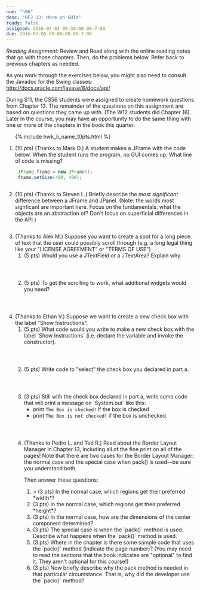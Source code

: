 ```yaml
---
num: "h06"
desc: "HFJ 13: More on GUIs"
ready: false
assigned: 2016-07-01 09:30:00.00-7:00
due: 2016-07-05 09:00:00.00-7:00
---
```


*Reading Assignment:* Review <span data-hfj="12"></span> and Read <span data-hfj="13"></span> along with the online reading notes that go with those chapters. Then, do the problems below.   Refer back to previous chapters as needed.

As you work through the exercises below, you might also need to consult the Javadoc for the Swing classes: <http://docs.oracle.com/javase/8/docs/api/>

During S11, the CS56 students were assigned to create homework questions from Chapter 13.  The remainder of the questions on this  assignment are based on questions they came up with.  (The W12 students did Chapter 16).  Later in the course, you may have an opportunity to do the same thing with one or more of the chapters in the book this quarter.

<ol>

{% include hwk_li_name_10pts.html %}

<li style="margin-bottom:2em;" markdown="1">

(10 pts) (Thanks to Mark O.) A student makes a JFrame with the code below. When the student runs the program, no GUI comes up.  What line of code is missing?

```java
 JFrame frame = new JFrame();
 frame.setSize(400, 400);
```

</li>

<li style="margin-bottom:2em;" markdown="1">

(10 pts) (Thanks to Steven L.)   Briefly describe the *most significant* difference between a JFrame and JPanel.  (Note: the words most signficant are important here.   Focus on the fundamentals: what the objects are an abstraction of?  Don't focus on superficial differences in the API.)


</li>

<li style="margin-bottom:4em;" markdown="1">
(Thanks to Alex M.) Suppose you want to create a spot for a long piece of text that the user could possibly scroll through (e.g. a long legal thing like your "LICENSE AGREEMENT" or "TERMS OF USE")

<ol>

<li style="margin-bottom:4em;" markdown="1">
(5 pts) Would you use a  JTextField or a JTextArea? Explain why.
</li>

<li style="margin-bottom:0em;" markdown="1">
(5 pts) To get the scrolling to work, what additional widgets would you need?


</li>
</ol>

<div class="pagebreak"></div>
</li>

<li> (Thanks to Ethan V.) Suppose we want to create a new check box with the label "Show Instructions".
<ol>

<li style="margin-bottom:4em;" markdown="1">
(5 pts) What code would you write to make a new check box with the label `Show Instructions` (i.e. declare the variable and invoke the constructor).
</li>


<li style="margin-bottom:4em;" markdown="1">
(5 pts)  Write code to "select" the check box you declared in part a.

</li>

<li style="margin-bottom:4em;" markdown="1">
(3 pts)  Still with the check box declared in part a, write some code that will print a message on `System.out` like this:

* print `The Box is checked!` if the box is checked 
* print `The Box is not checked!` if the box is unchecked.

</li>

<li markdown="1"> (Thanks to Pedro L. and Ted R.)  Read about the Border Layout Manager in Chapter 13, including all of the fine print on all of the pages!  Note that there are two cases for the Border Layout Manager: the normal case and the special case when pack() is used&mdash;be sure you understand both.

Then answer these questions:
<ol>
<li markdown="1">> (3 pts) In the normal case, which regions get their preferred *width*? 
</li>
<li markdown="1">(3 pts) In the normal case, which regions get their preferred *height*? 
</li>
<li markdown="1"> (3 pts) In the normal case, how are the dimensions of the center component determined?
</li>
<li> (3 pts) The special case is when the `pack()` method is used.     Describe what happens when the `pack()` method is used.
</li>
<li markdown="1"> (3 pts) Where in the chapter is there some sample code that uses the `pack()` method (indicate the page number)?   (You may need to read the sections that the book indicates are "optional" to find it.  They aren't optional for this course!)
</li>
<li markdown="1"> (3 pts) Now briefly describe why the pack method is needed in that particular circumstance.  That is, why did the developer use the `pack()` method? 
</li>
</ol>
</li>
</ol>

